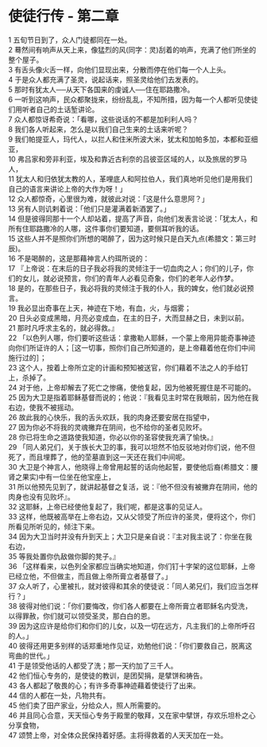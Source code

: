# 使徒行传 - 第二章
  
 1 五旬节日到了，众人门徒都同在一处。  
 2 蓦然间有响声从天上来，像猛烈的风(同字：灵)刮着的响声，充满了他们所坐的整个屋子。  
 3 有舌头像火舌一样，向他们显现出来，分散而停在他们每一个人上头。  
 4 于是众人都充满了圣灵，说起话来，照圣灵给他们去发表的。  
 5 那时有犹太人──从天下各国来的虔诚人──住在耶路撒冷。  
 6 一听到这响声，民众都聚拢来，纷纷乱乱，不知所措，因为每一个人都听见使徒们用听者自己的土话堑讲论。  
 7 众人都惊讶希奇说：「看哪，这些说话的不都是加利利人吗？  
 8 我们各人听起来，怎么是以我们自己生来的土话来听呢？  
 9 我们帕提亚人，玛代人，以拦人和住米所波大米，犹太和加帕多加，本都和亚细亚，  
 10 弗吕家和旁非利亚，埃及和靠近古利奈的吕彼亚区域的人，以及旅居的罗马人，  
 11 犹太人和归依犹太教的人，革哩底人和阿拉伯人，我们真地听见他们是用我们自己的语言来讲论上帝的大作为呀！」  
 12 众人都惊奇，心里很为难，就彼此对说：「这是什么意思阿？」  
 13 另有人则讥剌着说：「他们只是灌满着新酒罢了。」  
 14 但是彼得同那十一个人却站着，提高了声音，向他们发表言论说：「犹太人，和所有住耶路撒冷的人哪，这件事你们要知道，要侧耳听我的话。  
 15 这些人并不是照你们所想的喝醉了，因为这时候只是白天九点(希腊文：第三时辰)。  
 16 不是喝醉的，这是那藉神言人约珥所说的：  
 17 『上帝说：在末后的日子我必将我的灵倾注于一切血肉之人；你们的儿子，你们的女儿，就必说预言，你们的青年人必看见奇象，你们的老年人必作梦。  
 18 是的，在那些日子，我必将我的灵倾注于我的仆人，我的婢女，他们就必说预言。  
 19 我必显出奇事在上天，神迹在下地，有血，火，与烟雾；  
 20 日头必变成黑暗，月亮必变成血，在主的日子，大而显赫之日，未到以前。  
 21 那时凡呼求主名的，就必得救。』  
 22 「以色列人哪，你们要听这些话：拿撒勒人耶稣，一个蒙上帝用异能奇事神迹向你们所证许的人；［这一切事，照你们自己所知道的，是上帝藉着他在你们中间施行过的］；  
 23 这个人，按着上帝所立定的计画和预知被送官，你们藉着不法之人的手给钉上，杀掉了。  
 24 对于他，上帝却解去了死亡之惨痛，使他复起，因为他被死握住是不可能的。  
 25 因为大卫是指着耶稣基督而说的；他说：『我看见主时常在我眼前，因为他在我右边，使我不被摇动。  
 26 故此我的心快乐，我的舌头欢跃，我的肉身还要安居在指望中，  
 27 因为你必不将我的灵魂撇弃在阴间，也不给你的圣者见败坏。  
 28 你已将生命之道路使我知道，你必以你的圣容使我充满了愉快。』  
 29 「同人弟兄们，关于族长大卫的事，我可以坦然不怕反驳地对你们说，他不但死了，而且埋葬了，他的茔墓直到这一天还在我们中间呢。  
 30 大卫是个神言人，他晓得上帝曾用起誓的话向他起誓，要使他后裔(希腊文：腰肾之果实)中有一位坐在他宝座上，  
 31 所以他预先见到了，就讲起基督之复活，说：『他不但没有被撇弃在阴间，他的肉身也没有见败坏』。  
 32 这耶稣，上帝已经使他复起了，我们呢，都是这事的见证人。  
 33 这样，他既被高举在上帝右边，又从父领受了所应许的圣灵，便将这个，你们所看见所听见的，倾注下来。  
 34 因为大卫当时并没有升到天上；大卫只是亲自说：『主对我主说了：你坐在我右边，  
 35 等我处置你仇敌做你脚的凳子。』  
 36 「这样看来，以色列全家都应当确实地知道，你们钉十字架的这位耶稣，上帝已经立他，不但做主，而且做上帝所膏立者基督了。」  
 37 众人听了，心里被扎，就对彼得和其余的使徒说：「同人弟兄们，我们应当怎样行？」  
 38 彼得对他们说：「你们要悔改，你们各人都要在上帝所膏立者耶稣名内受洗，以得罪赦，你们就可以领受圣灵，那白白的恩。  
 39 因为这应许是给你们和你们的儿女，以及一切在远方，凡主我们的上帝所呼召的人。」  
 40 彼得还用更多别样的话郑重地作见证，劝勉他们说：「你们要救自己，脱离这弯曲的世代。」  
 41 于是领受他话的人都受了洗；那一天约加了三千人。  
 42 他们恒心专务的，是使徒的教训，是团契捐，是擘饼和祷告。  
 43 各人都起了敬畏的心；有许多奇事神迹藉着使徒行了出来。  
 44 信的人都在一处，凡物共有。  
 45 他们卖了田产家业，分给众人，照人所需要的。  
 46 并且同心合意，天天恒心专务于殿里的敬拜，又在家中擘饼，存欢乐坦朴之心分享食物，  
 47 颂赞上帝，对全体众民保持着好感。主将得救着的人天天加在一处。